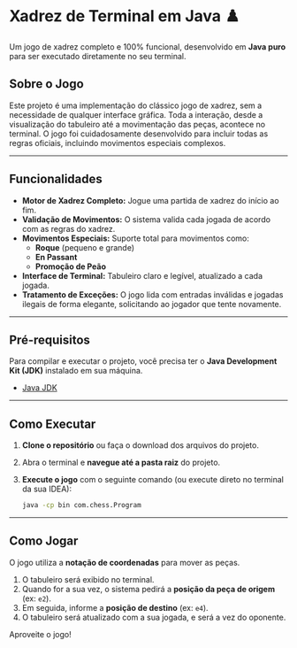 # Xadrez de Terminal em Java ♟️

Um jogo de xadrez completo e 100% funcional, desenvolvido em **Java puro** para ser executado diretamente no seu terminal.

## Sobre o Jogo

Este projeto é uma implementação do clássico jogo de xadrez, sem a necessidade de qualquer interface gráfica. Toda a interação, desde a visualização do tabuleiro até a movimentação das peças, acontece no terminal. O jogo foi cuidadosamente desenvolvido para incluir todas as regras oficiais, incluindo movimentos especiais complexos.

***

## Funcionalidades

* **Motor de Xadrez Completo:** Jogue uma partida de xadrez do início ao fim.
* **Validação de Movimentos:** O sistema valida cada jogada de acordo com as regras do xadrez.
* **Movimentos Especiais:** Suporte total para movimentos como:
    * **Roque** (pequeno e grande)
    * **En Passant**
    * **Promoção de Peão**
* **Interface de Terminal:** Tabuleiro claro e legível, atualizado a cada jogada.
* **Tratamento de Exceções:** O jogo lida com entradas inválidas e jogadas ilegais de forma elegante, solicitando ao jogador que tente novamente.

***

## Pré-requisitos

Para compilar e executar o projeto, você precisa ter o **Java Development Kit (JDK)** instalado em sua máquina.

* [Java JDK](https://www.oracle.com/java/technologies/downloads/)

***

## Como Executar

1.  **Clone o repositório** ou faça o download dos arquivos do projeto.
2.  Abra o terminal e **navegue até a pasta raiz** do projeto.
3.  **Execute o jogo** com o seguinte comando (ou execute direto no terminal da sua IDEA):

    ```bash
    java -cp bin com.chess.Program
    ```

***

## Como Jogar

O jogo utiliza a **notação de coordenadas** para mover as peças.

1.  O tabuleiro será exibido no terminal.
2.  Quando for a sua vez, o sistema pedirá a **posição da peça de origem** (ex: `e2`).
3.  Em seguida, informe a **posição de destino** (ex: `e4`).
4.  O tabuleiro será atualizado com a sua jogada, e será a vez do oponente.

Aproveite o jogo!
